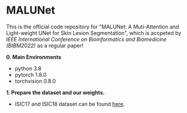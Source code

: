 # MALUNet
This is the official code repository for "MALUNet: A Muti-Attention and Light-weight UNet for Skin Lesion Segmentation", which is accpeted by *IEEE International Conference on Bioinformatics and Biomedicine (BIBM2022)* as a regular paper!

**0. Main Environments**
- python 3.8
- pytorch 1.8.0
- torchvision 0.8.0

**1. Prepare the dataset and our weights.**

- ISIC17 and ISIC18 dataset can be found [here](https://challenge.isic-archive.com/data/). 
